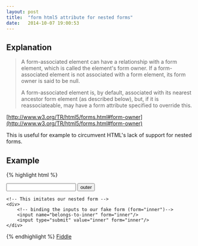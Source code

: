 ```yaml
---
layout: post
title:  "form html5 attribute for nested forms"
date:   2014-10-07 19:00:53
---
```

## Explanation
> A form-associated element can have a relationship with a form element, which is called the element's form owner. If a form-associated element is not associated with a form element, its form owner is said to be null.
> 
> A form-associated element is, by default, associated with its nearest ancestor form element (as described below), but, if it is reassociateable, may have a form attribute specified to override this.

[http://www.w3.org/TR/html5/forms.html#form-owner](http://www.w3.org/TR/html5/forms.html#form-owner)

This is useful for example to circumvent HTML's lack of support for nested forms.

## Example

{% highlight html %}
<!-- 
Send the forms and check your network tab 
to see which data gets sent when submitting each form
-->


<form id="outer" action="/dev/null" method="POST" target="nowhere">
    <input name="belongs-to-outer"/>
    <input type="submit" value="outer"/>
    
    <!-- This imitates our nested form -->
    <div>
        <!-- binding the inputs to our fake form (form="inner")-->
        <input name="belongs-to-inner" form="inner"/>
        <input type="submit" value="inner" form="inner"/>
    </div>
</form>

 <!-- The inner form actually placed outside to stay conform to the standards -->
<form id="inner" action="/dev/null" method="POST" target="nowhere"> 
</form>

 <!-- Just an iFrame where the forms get sent, because we do not want the page to change -->
<iframe name="nowhere" style="display:none"></iframe>

{% endhighlight %}
[Fiddle](http://jsfiddle.net/squarefoo/e1fomzft/3/)